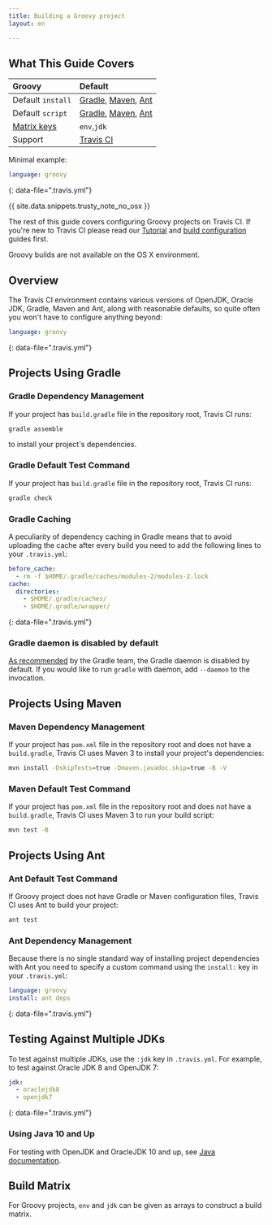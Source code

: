 ```yaml
---
title: Building a Groovy project
layout: en

---
```


## What This Guide Covers

<aside markdown="block" class="ataglance">

| Groovy                       | Default                                                                                                           |
|:-----------------------------|:------------------------------------------------------------------------------------------------------------------|
| Default `install`            | [Gradle](#Gradle-Dependency-Management), [Maven](#Maven-Dependency-Management), [Ant](#Ant-Dependency-Management) |
| Default `script`             | [Gradle](#Gradle-Default-Test-Command), [Maven](#Maven-Default-Test-Command), [Ant](#Ant-Default-Test-Command)    |
| [Matrix keys](#Build-Matrix) | `env`,`jdk`                                                                                                       |
| Support                      | [Travis CI](mailto:support@travis-ci.com)                                                                         |

Minimal example:

```yaml
language: groovy
```
{: data-file=".travis.yml"}

</aside>

{{ site.data.snippets.trusty_note_no_osx }}

The rest of this guide covers configuring Groovy projects on Travis CI. If you're
new to Travis CI please read our [Tutorial](/user/tutorial/) and
[build configuration](/user/customizing-the-build/) guides first.

Groovy builds are not available on the OS X environment.

## Overview

The Travis CI environment contains various versions of OpenJDK, Oracle JDK,
Gradle, Maven and Ant, along with reasonable defaults, so quite often you won't
have to configure anything beyond:

```yaml
language: groovy
```
{: data-file=".travis.yml"}

## Projects Using Gradle

### Gradle Dependency Management

If your project has `build.gradle` file in the repository root, Travis CI runs:

```bash
gradle assemble
```

to install your project's dependencies.

### Gradle Default Test Command

If your project has `build.gradle` file in the repository root, Travis CI runs:

```bash
gradle check
```

### Gradle Caching

A peculiarity of dependency caching in Gradle means that to avoid uploading the
cache after every build you need to add the following lines to your
`.travis.yml`:

```yaml
before_cache:
  - rm -f $HOME/.gradle/caches/modules-2/modules-2.lock
cache:
  directories:
    - $HOME/.gradle/caches/
    - $HOME/.gradle/wrapper/
```
{: data-file=".travis.yml"}

### Gradle daemon is disabled by default

[As recommended](https://docs.gradle.org/current/userguide/gradle_daemon.html) by the Gradle team,
the Gradle daemon is disabled by default.
If you would like to run `gradle` with daemon, add `--daemon` to the invocation.

## Projects Using Maven

### Maven Dependency Management

If your project has `pom.xml` file in the repository root and does not have a
`build.gradle`, Travis CI uses Maven 3 to install your project's dependencies:

```bash
mvn install -DskipTests=true -Dmaven.javadoc.skip=true -B -V
```

### Maven Default Test Command

If your project has `pom.xml` file in the repository root and does not have a
`build.gradle`, Travis CI uses Maven 3 to run your build script:

```bash
mvn test -B
```

## Projects Using Ant

### Ant Default Test Command

If Groovy project does not have Gradle or Maven configuration files, Travis CI
uses Ant to build your project:

```bash
ant test
```

### Ant Dependency Management

Because there is no single standard way of installing project dependencies with
Ant you need to specify a custom command using the `install:` key in your
`.travis.yml`:

```yaml
language: groovy
install: ant deps
```
{: data-file=".travis.yml"}

## Testing Against Multiple JDKs

To test against multiple JDKs, use the `:jdk` key in `.travis.yml`. For example,
to test against Oracle JDK 8 and
OpenJDK 7:

```yaml
jdk:
  - oraclejdk8
  - openjdk7
```
{: data-file=".travis.yml"}

### Using Java 10 and Up

For testing with OpenJDK and OracleJDK 10 and up, see
[Java documentation](/user/languages/java/#using-java-10-and-later).

## Build Matrix

For Groovy projects, `env` and `jdk` can be given as arrays
to construct a build matrix.
